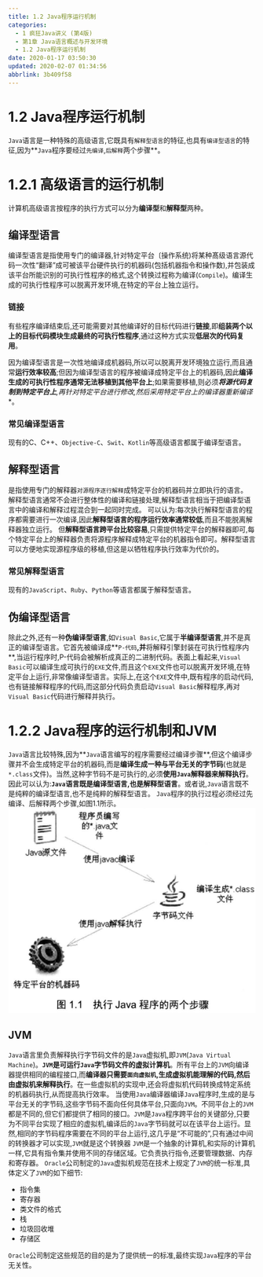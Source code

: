 ```yaml
---
title: 1.2 Java程序运行机制
categories: 
  - 1 疯狂Java讲义 (第4版)
  - 第1章 Java语言概述与开发环境
  - 1.2 Java程序运行机制
date: 2020-01-17 03:50:30
updated: 2020-02-07 01:34:56
abbrlink: 3b409f58
---
```

# 1.2 Java程序运行机制
`Java`语言是一种特殊的高级语言,它既具有`解释型语言`的特征,也具有`编译型语言`的特征,因为**`Java`程序要经过`先编译`,`后解释`两个步骤**。
# 1.2.1 高级语言的运行机制
计算机高级语言按程序的执行方式可以分为**编译型**和**解释型**两种。
## 编译型语言
编译型语言是指使用专门的编译器,针对特定平台〔操作系统)将某种髙级语言源代码一次性“翻译”成可被该平台硬件执行的机器码(包括机器指令和操作数),并包装成该平台所能识别的可执行性程序的格式,这个转换过程称为编译(`Compile`)。编译生成的可执行性程序可以脱离开发环境,在特定的平台上独立运行。
### 链接
有些程序编译结束后,还可能需要对其他编译好的目标代码进行**链接**,即**组装两个以上的目标代码模块生成最终的可执行性程序**,通过这种方式实现**低层次的代码复用**。

因为编译型语言是一次性地编译成机器码,所以可以脱离开发环境独立运行,而且通常**运行效率较高**;但因为编译型语言的程序被编译成特定平台上的机器码,因此**编译生成的可执行性程序通常无法移植到其他平台上**;如果需要移植,则必须***将源代码复制到特定平台上**,再针对特定平台进行修改,然后采用特定平台上的编译器**重新编译**。
### 常见编译型语言
现有的C、C++、`Objective-C`、`Swit`、`Kotlin`等高级语言都属于编译型语言。
## 解释型语言
是指使用专门的解释器`对源程序逐行解释`成特定平台的机器码并立即执行的语言。
解释型语言通常不会进行整体性的编译和链接处理,解释型语言相当于把编译型语言中的编译和解释过程混合到一起同时完成。
可以认为:每次执行解释型语言的程序都需要进行一次编译,因此**解释型语言的程序运行效率通常较低**,而且不能脱离解释器独立运行。
但**解释型语言跨平台比较容易**,只需提供特定平台的解释器即可,每个特定平台上的解释器负责将源程序解释成特定平台的机器指令即可。解释型语言可以方便地实现源程序级的移植,但这是以牺牲程序执行效率为代价的。
### 常见解释型语言
现有的`JavaScript`、`Ruby`、`Python`等语言都属于解释型语言。
## 伪编译型语言
除此之外,还有一种**伪编译型语言**,如`Visual Basic`,它属于**半编译型语言**,并不是真正的编译型语言。它首先被编译成**`P-代码`**,并**将解释引擎封装在可执行性程序内**,当运行程序时,P-代码会被解析成真正的二进制代码。表面上看起来,`Visual Basic`可以编译生成可执行的`EXE`文件,而且这个`EXE`文件也可以脱离开发环境,在特定平台上运行,非常像编译型语言。实际上,在这个`EXE`文件中,既有程序的启动代码,也有链接解释程序的代码,而这部分代码负责启动`Visual Basic`解释程序,再对`Visual Basic`代码进行解释并执行。
# 1.2.2 Java程序的运行机制和JVM
`Java`语言比较特殊,因为**`Java`语言编写的程序需要经过编译步骤**,但这个编译步骤并不会生成特定平台的机器码,而是**编译生成一种与平台无关的字节码**(也就是`*.class`文件)。当然,这种字节码不是可执行的,必须**使用`Java`解释器来解释执行**。因此可以认为:**`Java`语言既是编译型语言,也是解释型语言**。或者说,`Java`语言既不是纯粹的编译型语言,也不是纯粹的解释型语言。
`Java`程序的执行过程必须经过先编译、后解释两个步骤,如图1.1所示。
![这里有一张图片](https://raw.githubusercontent.com/lanlan2017/images/master/CrazyJavaHandout4/Chapter1/1.2.2/1.png)
## JVM
`Java`语言里负责解释执行字节码文件的是`Java`虚拟机,即`JVM`(`Java Virtual Machine`)。**`JVM`是可运行`Java`字节码文件的虚拟计算机**。所有平台上的`JVM`向编译器提供相同的编程接口,而**编译器只需要`面向虚拟机`,生成虚拟机能理解的代码,然后由虚拟机来解释执行**。在一些虚拟机的实现中,还会将虚拟机代码转换成特定系统的机器码执行,从而提高执行效率。
当使用`Java`编译器编译`Java`程序时,生成的是与平台无关的字节码,这些字节码不面向任何具体平台,只面向`JVM`。不同平台上的`JVM`都是不同的,但它们都提供了相同的接口。`JVM`是`Java`程序跨平台的关键部分,只要为不同平台实现了相应的虚拟机,编译后的`Java`字节码就可以在该平台上运行。显然,相同的字节码程序需要在不同的平台上运行,这几乎是“不可能的”,只有通过中间的转换器才可以实现,`JVM`就是这个转换器
`JVM`是一个抽象的计算机,和实际的计算机一样,它具有指令集并使用不同的存储区域。它负责执行指令,还要管理数据、内存和寄存器。
`Oracle`公司制定的`Java`虚拟机规范在技术上规定了`JVM`的统一标准,具体定义了`JVM`的如下细节:
- 指令集
- 寄存器
- 类文件的格式
- 栈
- 垃圾回收堆
- 存储区

`Oracle`公司制定这些规范的目的是为了提供统一的标准,最终实现`Java`程序的平台无关性。
